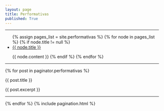 ```yaml
---
layout: page
title: Performativas
published: True
---
```


<hr>
<ul>
{% assign pages_list = site.performativas %}
{% for node in pages_list %}
{% if node.title != null %}

<li class="nav-item">
<a class="nav-link{% if page.url == node.url %} nav-link-active{% endif %}" href="{{ node.url }}">{{ node.title }}</a>
</li>

{{ node.content }}
{% endif %}
{% endfor %}
</ul>
<hr>


{% for post in paginator.performativas %}

{{ post.title }}


{{ post.excerpt }}


<hr>
{% endfor %}
{% include pagination.html %}

